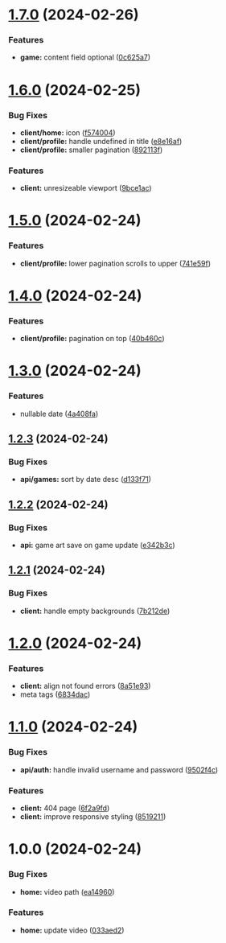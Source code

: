 # [1.7.0](https://github.com/tlqvst/beating.games/compare/v1.6.0...v1.7.0) (2024-02-26)


### Features

* **game:** content field optional ([0c625a7](https://github.com/tlqvst/beating.games/commit/0c625a7c7b0f3a0b1c3eaaca3c261901c50735d1))

# [1.6.0](https://github.com/tlqvst/beating.games/compare/v1.5.0...v1.6.0) (2024-02-25)


### Bug Fixes

* **client/home:** icon ([f574004](https://github.com/tlqvst/beating.games/commit/f5740043cafb587652986411835271c6fc9ba608))
* **client/profile:** handle undefined in title ([e8e16af](https://github.com/tlqvst/beating.games/commit/e8e16af4d3924822e49f4bf259b15c72be6de510))
* **client/profile:** smaller pagination ([892113f](https://github.com/tlqvst/beating.games/commit/892113f9ae3c425eb2b38cefb57b31ce0bf0e2aa))


### Features

* **client:** unresizeable viewport ([9bce1ac](https://github.com/tlqvst/beating.games/commit/9bce1ac06e0f01e357bd7395fa5cef8cb934e558))

# [1.5.0](https://github.com/tlqvst/beating.games/compare/v1.4.0...v1.5.0) (2024-02-24)


### Features

* **client/profile:** lower pagination scrolls to upper ([741e59f](https://github.com/tlqvst/beating.games/commit/741e59f64d4f54c6cd7b2e927e1d225be907bdd0))

# [1.4.0](https://github.com/tlqvst/beating.games/compare/v1.3.0...v1.4.0) (2024-02-24)


### Features

* **client/profile:** pagination on top ([40b460c](https://github.com/tlqvst/beating.games/commit/40b460c088af8a4dca3fdc85a15e224157e6a8f8))

# [1.3.0](https://github.com/tlqvst/beating.games/compare/v1.2.3...v1.3.0) (2024-02-24)


### Features

* nullable date ([4a408fa](https://github.com/tlqvst/beating.games/commit/4a408fa74e1f2471684f5a7c5a0bc39f42c093c0))

## [1.2.3](https://github.com/tlqvst/beating.games/compare/v1.2.2...v1.2.3) (2024-02-24)


### Bug Fixes

* **api/games:** sort by date desc ([d133f71](https://github.com/tlqvst/beating.games/commit/d133f71829a38805a3204137ab24165a73f9b773))

## [1.2.2](https://github.com/tlqvst/beating.games/compare/v1.2.1...v1.2.2) (2024-02-24)


### Bug Fixes

* **api:** game art save on game update ([e342b3c](https://github.com/tlqvst/beating.games/commit/e342b3c33213ef47c736d40fcb769f6513b676a2))

## [1.2.1](https://github.com/tlqvst/beating.games/compare/v1.2.0...v1.2.1) (2024-02-24)


### Bug Fixes

* **client:** handle empty backgrounds ([7b212de](https://github.com/tlqvst/beating.games/commit/7b212de9a7de45ff7f27c97f80ac811be65e73b4))

# [1.2.0](https://github.com/tlqvst/beating.games/compare/v1.1.0...v1.2.0) (2024-02-24)


### Features

* **client:** align not found errors ([8a51e93](https://github.com/tlqvst/beating.games/commit/8a51e9376ed6a9c57cee704a273752ff8522357c))
* meta tags ([6834dac](https://github.com/tlqvst/beating.games/commit/6834dac263451d9efb8aca273f161db32049da59))

# [1.1.0](https://github.com/tlqvst/beating.games/compare/v1.0.0...v1.1.0) (2024-02-24)


### Bug Fixes

* **api/auth:** handle invalid username and password ([9502f4c](https://github.com/tlqvst/beating.games/commit/9502f4ce102aba2013f74ef37738c81dc33fe0f4))


### Features

* **client:** 404 page ([6f2a9fd](https://github.com/tlqvst/beating.games/commit/6f2a9fdf1c9f6609f675e0eef60f0c594342809d))
* **client:** improve responsive styling ([8519211](https://github.com/tlqvst/beating.games/commit/8519211c68b8d9bc6d833ecf387c5d835b11b784))

# 1.0.0 (2024-02-24)


### Bug Fixes

* **home:** video path ([ea14960](https://github.com/tlqvst/beating.games/commit/ea1496079a90dcd0137faa242fe65164e0aa3aee))


### Features

* **home:** update video ([033aed2](https://github.com/tlqvst/beating.games/commit/033aed2bcc8105c1295177717b2e44493950a963))

